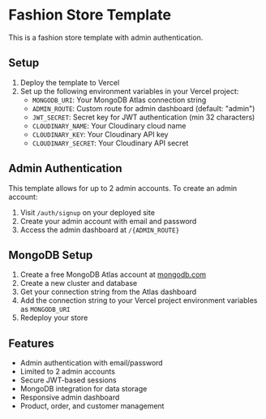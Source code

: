 # Fashion Store Template

This is a fashion store template with admin authentication.

## Setup

1. Deploy the template to Vercel
2. Set up the following environment variables in your Vercel project:
   - `MONGODB_URI`: Your MongoDB Atlas connection string
   - `ADMIN_ROUTE`: Custom route for admin dashboard (default: "admin")
   - `JWT_SECRET`: Secret key for JWT authentication (min 32 characters)
   - `CLOUDINARY_NAME`: Your Cloudinary cloud name
   - `CLOUDINARY_KEY`: Your Cloudinary API key
   - `CLOUDINARY_SECRET`: Your Cloudinary API secret

## Admin Authentication

This template allows for up to 2 admin accounts. To create an admin account:

1. Visit `/auth/signup` on your deployed site
2. Create your admin account with email and password
3. Access the admin dashboard at `/{ADMIN_ROUTE}`

## MongoDB Setup

1. Create a free MongoDB Atlas account at [mongodb.com](https://www.mongodb.com/cloud/atlas)
2. Create a new cluster and database
3. Get your connection string from the Atlas dashboard
4. Add the connection string to your Vercel project environment variables as `MONGODB_URI`
5. Redeploy your store

## Features

- Admin authentication with email/password
- Limited to 2 admin accounts
- Secure JWT-based sessions
- MongoDB integration for data storage
- Responsive admin dashboard
- Product, order, and customer management
